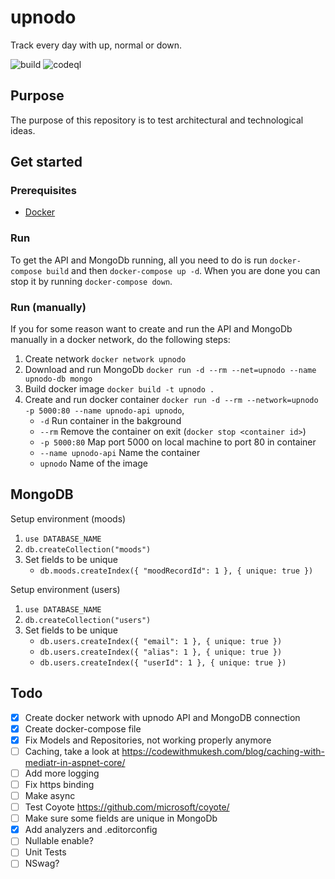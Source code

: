 # upnodo
Track every day with up, normal or down.

![build](https://github.com/oliversabler/upnodo/actions/workflows/dotnet-core.yml/badge.svg)
![codeql](https://github.com/oliversabler/upnodo/actions/workflows/codeql-analysis.yml/badge.svg)

## Purpose
The purpose of this repository is to test architectural and technological ideas. 

## Get started
### Prerequisites
* [Docker](https://www.docker.com/products/docker-desktop)

### Run
To get the API and MongoDb running, all you need to do is run `docker-compose build` and then `docker-compose up -d`. When you are done you can stop it by running `docker-compose down`.

### Run (manually)
If you for some reason want to create and run the API and MongoDb manually in a docker network, do the following steps:
1. Create network `docker network upnodo`
2. Download and run MongoDb `docker run -d --rm --net=upnodo --name upnodo-db mongo`
3. Build docker image `docker build -t upnodo .`
4. Create and run docker container `docker run -d --rm --network=upnodo -p 5000:80 --name upnodo-api upnodo`, 
   * `-d` Run container in the bakground 
   * `--rm` Remove the container on exit (`docker stop <container id>`)
   * `-p 5000:80` Map port 5000 on local machine to port 80 in container
   * `--name upnodo-api` Name the container
   * `upnodo` Name of the image

## MongoDB
Setup environment (moods)
1. `use DATABASE_NAME` 
2. `db.createCollection("moods")`
3. Set fields to be unique 
   - `db.moods.createIndex({ "moodRecordId": 1 }, { unique: true })`

Setup environment (users)
1. `use DATABASE_NAME` 
2. `db.createCollection("users")`
3. Set fields to be unique 
   - `db.users.createIndex({ "email": 1 }, { unique: true })`
   - `db.users.createIndex({ "alias": 1 }, { unique: true })`
   - `db.users.createIndex({ "userId": 1 }, { unique: true })`

## Todo
- [x] Create docker network with upnodo API and MongoDB connection
- [x] Create docker-compose file
- [x] Fix Models and Repositories, not working properly anymore
- [ ] Caching, take a look at https://codewithmukesh.com/blog/caching-with-mediatr-in-aspnet-core/
- [ ] Add more logging
- [ ] Fix https binding
- [ ] Make async
- [ ] Test Coyote https://github.com/microsoft/coyote/
- [ ] Make sure some fields are unique in MongoDb
- [x] Add analyzers and .editorconfig
- [ ] Nullable enable?
- [ ] Unit Tests
- [ ] NSwag?
